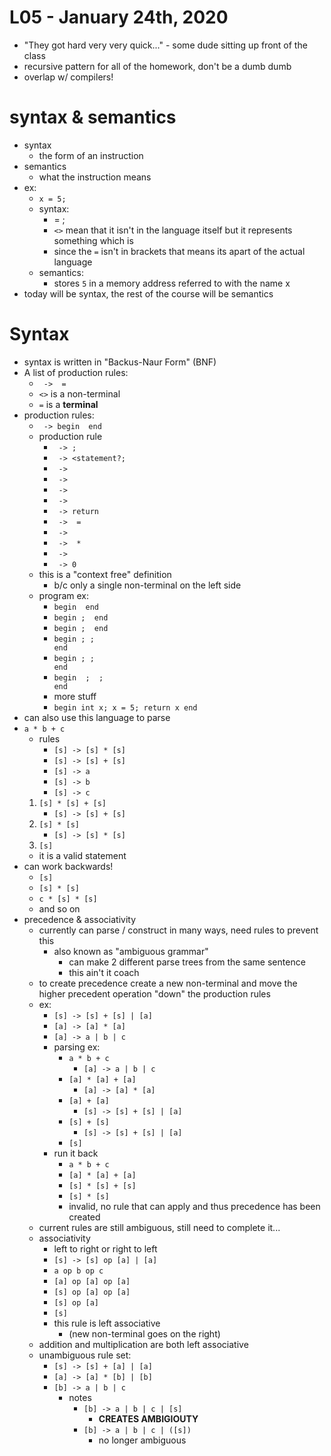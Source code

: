 # L05 - January 24th, 2020

- "They got hard very very quick..." - some dude sitting up front of the class
- recursive pattern for all of the homework, don't be a dumb dumb
- overlap w/ compilers!

# syntax & semantics
- syntax
	- the form of an instruction
- semantics
	- what the instruction means
- ex:
	- <code>x = 5;</code>
	- syntax:
		- <identifier> = <value>;
		- <code><></code> mean that it isn't in the language itself but it represents something which is
		- since the <code>=</code> isn't in brackets that means its apart of the actual language
	- semantics:
		- stores <code>5</code> in a memory address referred to with the name x
- today will be syntax, the rest of the course will be semantics

# Syntax
- syntax is written in "Backus-Naur Form" (BNF)
- A list of production rules:
	- <code><assign> -> <identifier> = <value></code>
	- <code><></code> is a non-terminal
	- <code>=</code> is a **terminal**
- production rules:
	- <code><program> -> begin <statement list> end</code>
	- production rule
		- <code><statement list> -> <statement>; <statement list></code>
		- <code><statement list> -> <statement?;</code>
		- <code><statement> -> <variable declaration></code>
		- <code><statement> -> <assignment></code>
		- <code><statement> -> <if statement></code>
		- <code><statement> -> <return></code>
		- <code><return> -> return <value></code>
		- <code><assignment> -> <identifier> = <value></code>
		- <code><variable declaration> -> <type> <value></code>
		- <code><value> -> <value> * <value></code>
		- <code><value> -> <identifier></code>
		- <code><value> -> 0</code>
	- this is a "context free" definition
		- b/c only a single non-terminal on the left side
	- program ex:
		- <code>begin <statement list> end</code>
		- <code>begin <statement>; <statement list> end</code>
		- <code>begin <variable declaration>; <statement list> end</code>
		- <code>begin <variable declaration>; <statement>; <statement list> end</code>
		- <code>begin <variable declaration>; <assign>; <statement> end</code>
		- <code>begin <type> <identifier>; <identifier> <value>; <return> end</code>
		- more stuff
		- <code>begin int x; x = 5; return x end</code>
- can also use this language to parse
- <code>a * b + c</code>
	- rules
		- <code>[s] -> [s] * [s]</code>
		- <code>[s] -> [s] + [s]</code>
		- <code>[s] -> a</code>
		- <code>[s] -> b</code>
		- <code>[s] -> c</code>
	1) <code>[s] * [s] + [s]</code>
		- <code>[s] -> [s] + [s]</code>
	1) <code>[s] * [s]</code>
		- <code>[s] -> [s] * [s]</code>
	1) <code>[s]</code>
	- it is a valid statement
- can work backwards!
	- <code>[s]</code>
	- <code>[s] * [s]</code>
	- <code>c * [s] * [s]</code>
	- and so on
- precedence & associativity 
	- currently can parse / construct in many ways, need rules to prevent this
		- also known as "ambiguous grammar"
			- can make 2 different parse trees from the same sentence
			- this ain't it coach
	- to create precedence create a new non-terminal and move the higher precedent operation "down" the production rules
	- ex:
		- <code>[s] -> [s] + [s] | [a]</code>
		- <code>[a] -> [a] * [a]</code>
		- <code>[a] -> a | b | c</code>
		- parsing ex:
			- <code>a * b + c</code>
				- <code>[a] -> a | b | c</code>
			- <code>[a] * [a] + [a]</code>
				- <code>[a] -> [a] * [a]</code>
			- <code>[a] + [a]</code>
				- <code>[s] -> [s] + [s] | [a]</code>
			- <code>[s] + [s]</code>
				- <code>[s] -> [s] + [s] | [a]</code>
			- <code>[s]</code>
		- run it back
			- <code>a * b + c</code>
			- <code>[a] * [a] + [a]</code>
			- <code>[s] * [s] + [s]</code>
			- <code>[s] * [s]</code>
			- invalid, no rule that can apply and thus precedence has been created
	- current rules are still ambiguous, still need to complete it...
	- associativity
		- left to right or right to left
		- <code>[s] -> [s] op [a] | [a]</code>
		- <code>a op b op c</code>
		- <code>[a] op [a] op [a]</code>
		- <code>[s] op [a] op [a]</code>
		- <code>[s] op [a]</code>
		- <code>[s]</code>
		- this rule is left associative
			- (new non-terminal goes on the right)
	- addition and multiplication are both left associative
	- unambiguous rule set:
		- <code>[s] -> [s] + [a] | [a]</code>
		- <code>[a] -> [a] * [b] | [b]</code>
		- <code>[b] -> a | b | c</code>
			- notes
				- <code>[b] -> a | b | c | [s]</code>
					- **CREATES AMBIGIOUTY**
				- <code>[b] -> a | b | c | ([s])</code>
					- no longer ambiguous